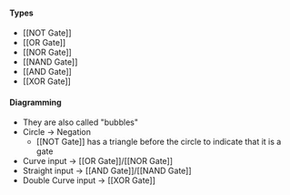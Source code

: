 #### Types
* [[NOT Gate]]
* [[OR Gate]]
* [[NOR Gate]]
* [[NAND Gate]]
* [[AND Gate]]
* [[XOR Gate]]

#### Diagramming
* They are also called "bubbles"
* Circle -> Negation
	* [[NOT Gate]] has a triangle before the circle to indicate that it is a gate
* Curve input -> [[OR Gate]]/[[NOR Gate]]
* Straight input -> [[AND Gate]]/[[NAND Gate]]
* Double Curve input -> [[XOR Gate]]